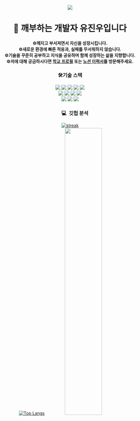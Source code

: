 <div align="center">
    <img src="https://capsule-render.vercel.app/api?type=waving&amp;color=auto&amp;height=170&amp;section=header&amp;text=깨지고%20부서져라!&amp;fontSize=55">	
</div>
<div align="center">

<p><h1><strong>👋 깨부하는 개발자 유진우입니다</strong></h1></p>


<p><h4>⚙️<strong>깨지고 부서져면서</strong> 자신을 성장시킵니다.<br>
⚙️새로운 환경에  <strong>빠른 적응과</strong>, <strong>실패를 </strong>무서워하지 않습니다.<br>
⚙️기술을 꾸준히 공부하고 <strong>지식을 공유</strong>하며 <strong>함께 성장</strong>하는 삶을 지향합니다.<br>
⚙️저에 대해 궁금하시다면 <a href="http://ggm.gondr.net/user/profile/42#-%F0%9F%91%8B%EA%B9%A8%EC%A7%80%EA%B3%A0%20%EB%B6%80%EC%84%9C%EC%A7%80%EB%8A%94%20%EA%B0%9C%EB%B0%9C%EC%9E%90%20%EC%9C%A0%EC%A7%84%EC%9A%B0%EC%9E%85%EB%8B%88%EB%8B%A4.%20%E2%98%BA%EF%B8%8F-%EF%B8%8F" rel="nofollow">학교 프로필</a> 또는 <a href="https://www.notion.so/97d6aaeb94d44966b6494af4c1510521" rel="nofollow">노션 이력서</a>를 방문해주세요.<h4></p>

<h3>🛠기술 스택</h3>

<div align="auto">
<img src="https://img.shields.io/badge/Unity-05122A?style=for-the-badge&logo=unity&logoColor=white"/>
    <img src="https://img.shields.io/badge/UnrealEngine-05122A?style=for-the-badge&logo=UnrealEngine&logoColor=#0E1128"/>
<img src="https://img.shields.io/badge/C%23-05122A?style=for-the-badge&logo=C%23&logoColor=white"/>
  <img src="https://img.shields.io/badge/C++-05122A?style=for-the-badge&logo=C++&logoColor=white"/>
  <img src="https://img.shields.io/badge/C-05122A?style=for-the-badge&logo=C&logoColor=white"/>
</div>
    <img src="https://img.shields.io/badge/JavaScript-05122A?style=for-the-badge&logo=JavaScript&logoColor=#F7DF1E"/>
<img src="https://img.shields.io/badge/TypeScript-05122A?style=for-the-badge&logo=Typescript&logoColor=#3178C6"/>
  <img src="https://img.shields.io/badge/HTML5-05122A?style=for-the-badge&logo=HTML5&logoColor=#E34F26"/>
  <img src="https://img.shields.io/badge/CSS3-05122A?style=for-the-badge&logo=CSS3&logoColor=1572B6"/>
    <br>
      <img src="https://img.shields.io/badge/Node.js-05122A?style=for-the-badge&logo=Node.js&logoColor=#339933"/>
      <img src="https://img.shields.io/badge/Git-05122A?style=for-the-badge&logo=Git&logoColor=#F05032"/>
      <img src="https://img.shields.io/badge/GitHub-05122A?style=for-the-badge&logo=GitHub&logoColor=#181717"/>
 


  <h3 dir="auto"><a id="user-content--portfolio" class="anchor" aria-hidden="true" href="#-portfolio"><svg class="octicon octicon-link" viewBox="0 0 16 16" version="1.1" width="32" height="16" aria-hidden="true"><svg></a><g-emoji class="g-emoji" alias="computer" fallback-src="https://github.githubassets.com/images/icons/emoji/unicode/1f4bb.png">💻</g-emoji> &nbsp;깃헙 분석</h3>
     
      
[![streak](https://github-readme-streak-stats.herokuapp.com/?user=jinwoo0427&theme=calm)](https://github.com/jinwoo0427)
<br>
 [![Top Langs](https://github-readme-stats.vercel.app/api/top-langs/?username=jinwoo0427&layout=compact)](https://github.com/jinwoo0427/github-readme-stats)
<a href="https://github.com/anuraghazra/github-readme-stats">
  <img width="49.2%" src="https://github-readme-stats-sigma-five.vercel.app/api?username=jinwoo0427&amp;show_icons=true&amp;theme=material-palenight&amp;hide_border=true&amp;bg_color=20232a&amp;icon_color=E3E3E3A8&amp;text_color=fff&amp;title_color=918FE0&amp;count_private=true&quot;">
</a>
      
</div>

      
